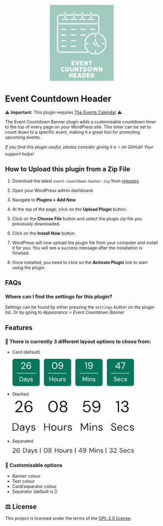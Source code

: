 <p align="center">
    <img src="/src/images/ECH-Logo.png" alt="Event Countdown Header Logo" height="250" />
</p>

# Event Countdown Header

⚠️ **Important**: This plugin requires [The Events Calendar](https://wordpress.org/plugins/the-events-calendar/ "The Events Calendar") ⚠️

The Event Countdown Banner plugin adds a customisable countdown timer to the top of every page on your WordPress site. This timer can be set to count down to a specific event, making it a great tool for promoting upcoming events.

_If you find this plugin useful, please consider giving it a ⭐ on GitHub! Your support helps!_

## How to Upload this plugin from a Zip File

1. Download the latest `event-countdown-banner.zip` from [releases](https://github.com/xhemals/event-countdown-banner/releases)

2. Open your WordPress admin dashboard.

3. Navigate to **Plugins > Add New**.

4. At the top of the page, click on the **Upload Plugin** button.

5. Click on the **Choose File** button and select the plugin zip file you previously downloaded.

6. Click on the **Install Now** button.

7. WordPress will now upload the plugin file from your computer and install it for you. You will see a success message after the installation is finished.

8. Once installed, you need to click on the **Activate Plugin** link to start using the plugin.

## FAQs

### Where can I find the settings for this plugin?

Settings can be found by either pressing the `Settings` button on the plugin list. Or by going to _Appearance > Event Countdown Banner_

## Features

### 📐 There is currently 3 different layout options to chose from:

-   Card (default)

      <img src="src/images/card-layout.png" alt="Card Layout" width="400">

-   Stacked

      <img src="docs/readme/text-stacked-background.png" alt="Stacked Layout" width="400">

-   Separated

      <img src="docs/readme/text-with-separator-background.png" alt="Separated Layout" width="400">

### 🔧 Customisable options

-   Banner colour
-   Text colour
-   Card/separator colour
-   Separator (default is |)

## ⚖️ License

This project is licensed under the terms of the [GPL-2.0 license](LICENSE).
